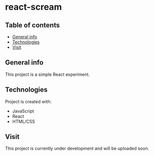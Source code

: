 # react-scream

## Table of contents
* [General info](#general-info)
* [Technologies](#technologies)
* [Visit](#visit)

## General info
This project is a simple React experiment.
	
## Technologies
Project is created with:
* JavaScript
* React
* HTML/CSS
	
## Visit
This project is currently under development and will be uploaded soon.
